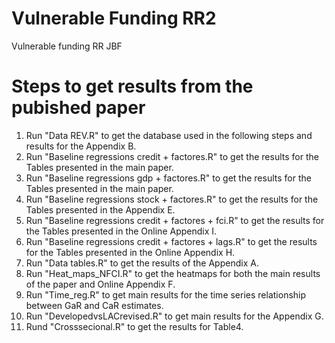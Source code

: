 # Vulnerable Funding RR2
 Vulnerable funding RR JBF


# Steps to get results from the pubished paper

1. Run "Data REV.R" to get the database used in the following steps and results for the Appendix B.
2. Run "Baseline regressions credit + factores.R" to get the results for the Tables presented in the main paper.
3. Run "Baseline regressions gdp + factores.R" to get the results for the Tables presented in the main paper.
4. Run "Baseline regressions stock + factores.R" to get the results for the Tables presented in the Appendix E.
5. Run "Baseline regressions credit + factores + fci.R" to get the results for the Tables presented in the Online Appendix I.
6. Run "Baseline regressions credit + factores + lags.R" to get the results for the Tables presented in the Online Appendix H.
7. Run "Data tables.R" to get the results of the Appendix A.
8. Run "Heat_maps_NFCI.R" to get the heatmaps for both the main results of the paper and Online Appendix F.
9. Run "Time_reg.R" to get main results for the time series relationship between GaR and CaR estimates.
10. Run "DevelopedvsLACrevised.R" to get main results for the Appendix G.
11. Rund "Crosssecional.R" to get the results for Table4.
